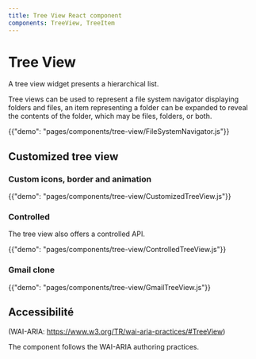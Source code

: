 ```yaml
---
title: Tree View React component
components: TreeView, TreeItem
---
```


# Tree View

<p class="description">A tree view widget presents a hierarchical list.</p>

Tree views can be used to represent a file system navigator displaying folders and files, an item representing a folder can be expanded to reveal the contents of the folder, which may be files, folders, or both.

{{"demo": "pages/components/tree-view/FileSystemNavigator.js"}}

## Customized tree view

### Custom icons, border and animation

{{"demo": "pages/components/tree-view/CustomizedTreeView.js"}}

### Controlled

The tree view also offers a controlled API.

{{"demo": "pages/components/tree-view/ControlledTreeView.js"}}

### Gmail clone

{{"demo": "pages/components/tree-view/GmailTreeView.js"}}

## Accessibilité

(WAI-ARIA: https://www.w3.org/TR/wai-aria-practices/#TreeView)

The component follows the WAI-ARIA authoring practices.
